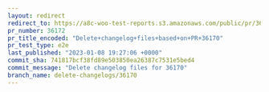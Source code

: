 ```yaml
---
layout: redirect
redirect_to: https://a8c-woo-test-reports.s3.amazonaws.com/public/pr/36172/e2e/index.html
pr_number: 36172
pr_title_encoded: "Delete+changelog+files+based+on+PR+36170"
pr_test_type: e2e
last_published: "2023-01-08 19:27:06 +0000"
commit_sha: 741817bcf38fd89e503850ea26387c7531e5bed4
commit_message: "Delete changelog files for 36170"
branch_name: delete-changelogs/36170
---
```

